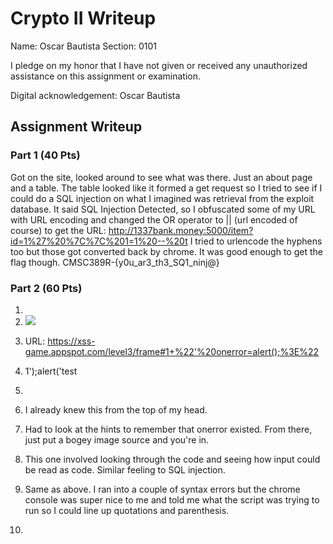 # Crypto II Writeup

Name: Oscar Bautista
Section: 0101

I pledge on my honor that I have not given or received any unauthorized
assistance on this assignment or examination.

Digital acknowledgement: Oscar Bautista

## Assignment Writeup

### Part 1 (40 Pts)
Got on the site, looked around to see what was there. Just an about page and a table. The table looked like it formed a get request so
I tried to see if I could do a SQL injection on what I imagined was retrieval from the exploit database. It said SQL Injection Detected, so I obfuscated some of my URL with URL encoding and changed the OR operator to || (url encoded of course) to get the URL: http://1337bank.money:5000/item?id=1%27%20%7C%7C%201=1%20--%20t
I tried to urlencode the hyphens too but those got converted back by chrome. It was good enough to get the flag though.
CMSC389R-{y0u_ar3_th3_SQ1_ninj@}

### Part 2 (60 Pts)

1. <script> alert() </script>

2. <img src="coolpic.jpg" onerror="alert()">

3. URL: https://xss-game.appspot.com/level3/frame#1+%22'%20onerror=alert();%3E%22

4. 1');alert('test

5. 


1. I already knew this from the top of my head.

2. Had to look at the hints to remember that onerror existed. From there, just put a bogey image source and you're in.

3. This one involved looking through the code and seeing how input could be read as code. Similar feeling to SQL injection.

4. Same as above. I ran into a couple of syntax errors but the chrome console was super nice to me and told me what the script was trying to run so I could line up quotations and parenthesis.

5. 

